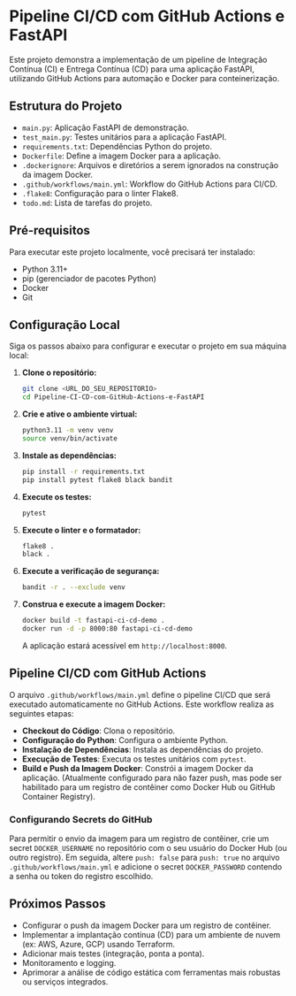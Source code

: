 # Pipeline CI/CD com GitHub Actions e FastAPI

Este projeto demonstra a implementação de um pipeline de Integração Contínua (CI) e Entrega Contínua (CD) para uma aplicação FastAPI, utilizando GitHub Actions para automação e Docker para conteinerização.

## Estrutura do Projeto

- `main.py`: Aplicação FastAPI de demonstração.
- `test_main.py`: Testes unitários para a aplicação FastAPI.
- `requirements.txt`: Dependências Python do projeto.
- `Dockerfile`: Define a imagem Docker para a aplicação.
- `.dockerignore`: Arquivos e diretórios a serem ignorados na construção da imagem Docker.
- `.github/workflows/main.yml`: Workflow do GitHub Actions para CI/CD.
- `.flake8`: Configuração para o linter Flake8.
- `todo.md`: Lista de tarefas do projeto.

## Pré-requisitos

Para executar este projeto localmente, você precisará ter instalado:

- Python 3.11+
- pip (gerenciador de pacotes Python)
- Docker
- Git

## Configuração Local

Siga os passos abaixo para configurar e executar o projeto em sua máquina local:

1.  **Clone o repositório:**

    ```bash
    git clone <URL_DO_SEU_REPOSITORIO>
    cd Pipeline-CI-CD-com-GitHub-Actions-e-FastAPI
    ```

2.  **Crie e ative o ambiente virtual:**

    ```bash
    python3.11 -m venv venv
    source venv/bin/activate
    ```

3.  **Instale as dependências:**

    ```bash
    pip install -r requirements.txt
    pip install pytest flake8 black bandit
    ```

4.  **Execute os testes:**

    ```bash
    pytest
    ```

5.  **Execute o linter e o formatador:**

    ```bash
    flake8 .
    black .
    ```

6.  **Execute a verificação de segurança:**

    ```bash
    bandit -r . --exclude venv
    ```

7.  **Construa e execute a imagem Docker:**

    ```bash
    docker build -t fastapi-ci-cd-demo .
    docker run -d -p 8000:80 fastapi-ci-cd-demo
    ```

    A aplicação estará acessível em `http://localhost:8000`.

## Pipeline CI/CD com GitHub Actions

O arquivo `.github/workflows/main.yml` define o pipeline CI/CD que será executado automaticamente no GitHub Actions. Este workflow realiza as seguintes etapas:

-   **Checkout do Código**: Clona o repositório.
-   **Configuração do Python**: Configura o ambiente Python.
-   **Instalação de Dependências**: Instala as dependências do projeto.
-   **Execução de Testes**: Executa os testes unitários com `pytest`.
-   **Build e Push da Imagem Docker**: Constrói a imagem Docker da aplicação. (Atualmente configurado para não fazer push, mas pode ser habilitado para um registro de contêiner como Docker Hub ou GitHub Container Registry).

### Configurando Secrets do GitHub

Para permitir o envio da imagem para um registro de contêiner, crie um secret `DOCKER_USERNAME` no repositório com o seu usuário do Docker Hub (ou outro registro). Em seguida, altere `push: false` para `push: true` no arquivo `.github/workflows/main.yml` e adicione o secret `DOCKER_PASSWORD` contendo a senha ou token do registro escolhido.

## Próximos Passos

-   Configurar o push da imagem Docker para um registro de contêiner.
-   Implementar a implantação contínua (CD) para um ambiente de nuvem (ex: AWS, Azure, GCP) usando Terraform.
-   Adicionar mais testes (integração, ponta a ponta).
-   Monitoramento e logging.
-   Aprimorar a análise de código estática com ferramentas mais robustas ou serviços integrados.



